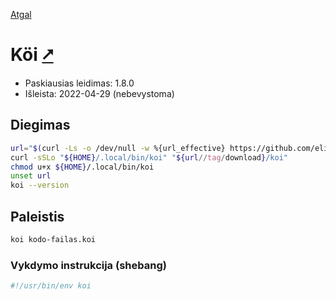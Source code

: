 [Atgal](./readme.md)

# Köi [&#x2B67;](https://koi-lang.dev/)

* Paskiausias leidimas: 1.8.0
* Išleista: 2022-04-29 (nebevystoma)

## Diegimas

```bash
url="$(curl -Ls -o /dev/null -w %{url_effective} https://github.com/eliaperantoni/Koi/releases/latest)"
curl -sSLo "${HOME}/.local/bin/koi" "${url//tag/download}/koi"
chmod u+x ${HOME}/.local/bin/koi
unset url
koi --version
```

## Paleistis

```bash
koi kodo-failas.koi
```

### Vykdymo instrukcija (shebang)

```bash
#!/usr/bin/env koi
```
